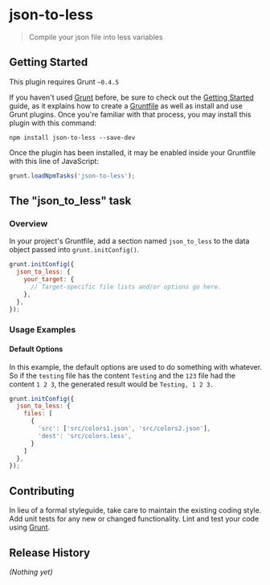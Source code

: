 # json-to-less

> Compile your json file into less variables

## Getting Started
This plugin requires Grunt `~0.4.5`

If you haven't used [Grunt](http://gruntjs.com/) before, be sure to check out the [Getting Started](http://gruntjs.com/getting-started) guide, as it explains how to create a [Gruntfile](http://gruntjs.com/sample-gruntfile) as well as install and use Grunt plugins. Once you're familiar with that process, you may install this plugin with this command:

```shell
npm install json-to-less --save-dev
```

Once the plugin has been installed, it may be enabled inside your Gruntfile with this line of JavaScript:

```js
grunt.loadNpmTasks('json-to-less');
```

## The "json_to_less" task

### Overview
In your project's Gruntfile, add a section named `json_to_less` to the data object passed into `grunt.initConfig()`.

```js
grunt.initConfig({
  json_to_less: {
    your_target: {
      // Target-specific file lists and/or options go here.
    },
  },
});
```

### Usage Examples

#### Default Options
In this example, the default options are used to do something with whatever. So if the `testing` file has the content `Testing` and the `123` file had the content `1 2 3`, the generated result would be `Testing, 1 2 3.`

```js
grunt.initConfig({
  json_to_less: {
    files: [
      {
        'src': ['src/colors1.json', 'src/colors2.json'],
        'dest': 'src/colors.less',
      }
    ]
  },
});
```


## Contributing
In lieu of a formal styleguide, take care to maintain the existing coding style. Add unit tests for any new or changed functionality. Lint and test your code using [Grunt](http://gruntjs.com/).

## Release History
_(Nothing yet)_

